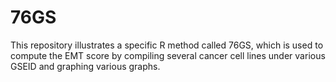 # 76GS
This repository illustrates a specific R method called 76GS, which is used to compute the EMT score by compiling several cancer cell lines under various GSEID and graphing various graphs.
